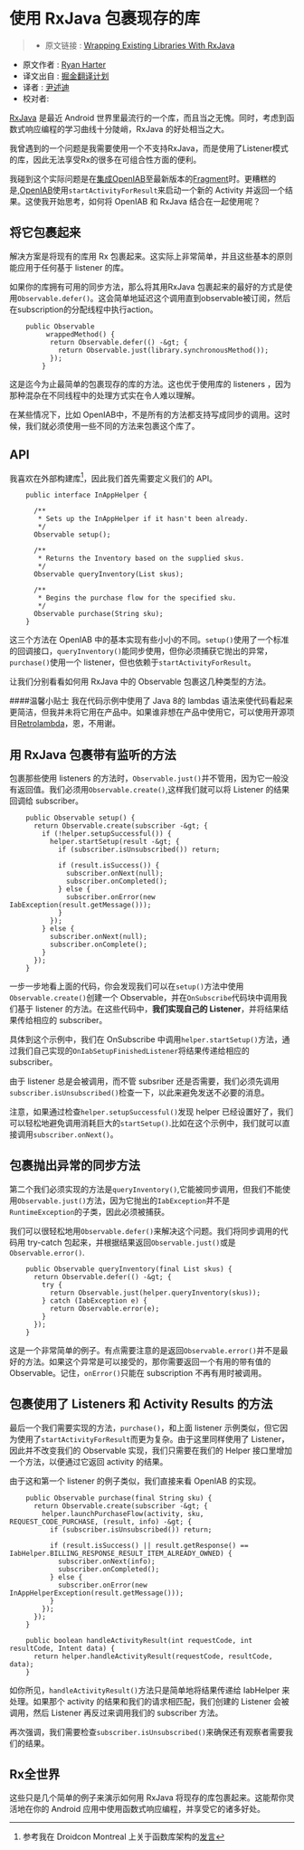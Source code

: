 # 使用 RxJava 包裹现存的库

>* 原文链接 : [Wrapping Existing Libraries With RxJava](http://ryanharter.com/blog/2015/07/07/wrapping-existing-libraries-with-rxjava/)
* 原文作者 : [Ryan Harter](http://ryanharter.com/)
* 译文出自 : [掘金翻译计划](https://github.com/xitu/gold-miner)
* 译者 : [尹述迪](http://yinshudi.com)
* 校对者:

[RxJava](https://github.com/ReactiveX/RxJava) 是最近 Android 世界里最流行的一个库，而且当之无愧。同时，考虑到函数式响应编程的学习曲线十分陡峭，RxJava 的好处相当之大。

我曾遇到的一个问题是我需要使用一个不支持RxJava，而是使用了Listener模式的库，因此无法享受Rx的很多在可组合性方面的便利。

我碰到这个实际问题是在[集成OpenIAB](http://ryanharter.com/blog/2015/07/04/using-all-the-app-stores/)至最新版本的[Fragment](https://play.google.com/store/apps/details?id=com.pixite.fragment)时。更糟糕的是,[OpenIAB](http://onepf.org/openiab/)使用`startActivityForResult`来启动一个新的 Activity 并返回一个结果。这使我开始思考，如何将 OpenIAB 和 RxJava 结合在一起使用呢？

## 将它包裹起来

解决方案是将现有的库用 Rx 包裹起来。这实际上非常简单，并且这些基本的原则能应用于任何基于 listener 的库。

如果你的库拥有可用的同步方法，那么将其用RxJava 包裹起来的最好的方式是使用`Observable.defer()`。这会简单地延迟这个调用直到observable被订阅，然后在subscription的分配线程中执行action。
```
    public Observable
         wrappedMethod() {
          return Observable.defer(() -&gt; {
            return Observable.just(library.synchronousMethod());
          });
        }
```
这是迄今为止最简单的包裹现存的库的方法。这也优于使用库的 listeners ，因为那种混杂在不同线程中的处理方式实在令人难以理解。

在某些情况下，比如 OpenIAB中，不是所有的方法都支持写成同步的调用。这时候，我们就必须使用一些不同的方法来包裹这个库了。

## API

我喜欢在外部构建库[^1]，因此我们首先需要定义我们的 API。
```
    public interface InAppHelper {

      /**
       * Sets up the InAppHelper if it hasn't been already.
       */
      Observable setup();

      /**
       * Returns the Inventory based on the supplied skus.
       */
      Observable queryInventory(List skus);

      /**
       * Begins the purchase flow for the specified sku.
       */
      Observable purchase(String sku);
    }
```
这三个方法在 OpenIAB 中的基本实现有些小小的不同。`setup()`使用了一个标准的回调接口，`queryInventory()`能同步使用，但你必须捕获它抛出的异常，`purchase()`使用一个 listener，但也依赖于`startActivityForResult`。

让我们分别看看如何用 RxJava 中的 Observable 包裹这几种类型的方法。

####温馨小贴士
我在代码示例中使用了 Java 8的 lambdas 语法来使代码看起来更简洁，但我并未将它用在产品中。如果谁非想在产品中使用它，可以使用开源项目[Retrolambda](https://github.com/evant/gradle-retrolambda)，恩，不用谢。

## 用 RxJava 包裹带有监听的方法

包裹那些使用 listeners 的方法时，`Observable.just()`并不管用，因为它一般没有返回值。我们必须用`Observable.create()`,这样我们就可以将 Listener  的结果回调给 subscriber。
```
    public Observable setup() {
      return Observable.create(subscriber -&gt; {
        if (!helper.setupSuccessful()) {
          helper.startSetup(result -&gt; {
            if (subscriber.isUnsubscribed()) return;

            if (result.isSuccess()) {
              subscriber.onNext(null);
              subscriber.onCompleted();
            } else {
              subscriber.onError(new IabException(result.getMessage()));
            }
          });
        } else {
          subscriber.onNext(null);
          subscriber.onComplete();
        }
      });
    }
```

一步一步地看上面的代码，你会发现我们可以在`setup()`方法中使用`Observable.create()`创建一个 Observable，并在`OnSubscribe`代码块中调用我们基于 listener 的方法。在这些代码中，**我们实现自己的 Listener**，并将结果结果传给相应的 subscriber。

具体到这个示例中，我们在 OnSubscribe 中调用`helper.startSetup()`方法，通过我们自己实现的`OnIabSetupFinishedListener`将结果传递给相应的 subscriber。

由于 listener 总是会被调用，而不管 subsriber 还是否需要，我们必须先调用`subscriber.isUnsubscribed()`检查一下，以此来避免发送不必要的消息。

注意，如果通过检查`helper.setupSuccessful()`发现 helper 已经设置好了，我们可以轻松地避免调用消耗巨大的`startSetup()`.比如在这个示例中，我们就可以直接调用`subscriber.onNext()`。

## 包裹抛出异常的同步方法

第二个我们必须实现的方法是`queryInventory()`,它能被同步调用，但我们不能使用`Observable.just()`方法，因为它抛出的`IabException`并不是`RuntimeException`的子类，因此必须被捕获。

我们可以很轻松地用`Observable.defer()`来解决这个问题。我们将同步调用的代码用 try-catch 包起来，并根据结果返回`Observable.just()`或是`Observable.error()`.
```
    public Observable queryInventory(final List skus) {
      return Observable.defer(() -&gt; {
        try {
          return Observable.just(helper.queryInventory(skus));
        } catch (IabException e) {
          return Observable.error(e);
        }
      });
    }
```

这是一个非常简单的例子。有点需要注意的是返回`Observable.error()`并不是最好的方法。如果这个异常是可以接受的，那你需要返回一个有用的带有值的Observable。记住，`onError()`只能在 subscription 不再有用时被调用。

## 包裹使用了 Listeners 和 Activity Results 的方法

最后一个我们需要实现的方法，`purchase()`，和上面 listener 示例类似，但它因为使用了`startActivityForResult`而更为复杂。由于这里同样使用了 Listener，因此并不改变我们的 Observable 实现，我们只需要在我们的 Helper 接口里增加一个方法，以便通过它返回 activity 的结果。

由于这和第一个 listener 的例子类似，我们直接来看 OpenIAB 的实现。
```
    public Observable purchase(final String sku) {
      return Observable.create(subscriber -&gt; {
        helper.launchPurchaseFlow(activity, sku, REQUEST_CODE_PURCHASE, (result, info) -&gt; {
          if (subscriber.isUnsubscribed()) return;

          if (result.isSuccess() || result.getResponse() == IabHelper.BILLING_RESPONSE_RESULT_ITEM_ALREADY_OWNED) {
            subscriber.onNext(info);
            subscriber.onCompleted();
          } else {
            subscriber.onError(new InAppHelperException(result.getMessage()));
          }
        });
      });
    }

    public boolean handleActivityResult(int requestCode, int resultCode, Intent data) {
      return helper.handleActivityResult(requestCode, resultCode, data);
    }
```
如你所见，`handleActivityResult()`方法只是简单地将结果传递给 IabHelper 来处理。如果那个 activity 的结果和我们的请求相匹配，我们创建的 Listener 会被调用，然后 Listener 再反过来调用我们的 subscriber 方法。

再次强调，我们需要检查`subscriber.isUnsubscribed()`来确保还有观察者需要我们的结果。

## Rx全世界
这些只是几个简单的例子来演示如何用 RxJava 将现存的库包裹起来。这能帮你灵活地在你的 Android 应用中使用函数式响应编程，并享受它的诸多好处。

[^1]:参考我在 Droidcon Montreal 上关于函数库架构的[发言](https://www.youtube.com/watch?v=VITu_wp4pNc&list=PLqUf0A_J96n7NSfEUMjISZJPH4A-RIhta&index=6)
